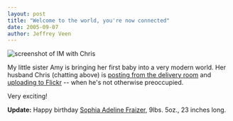 ```yaml
--- 
layout: post
title: "Welcome to the world, you're now connected"
date: 2005-09-07
author: Jeffrey Veen
---
```

<img src="http://veen.com/jeff/images/chris_chat.jpg" alt="screenshot of IM with Chris" />

My little sister Amy is bringing her first baby into a very modern world. Her husband Chris (chatting above) is <a href="http://www.veen.com/amy/">posting from the delivery room</a> and <a href="http://www.flickr.com/photos/49503081216@N01/41207605/">uploading to Flickr</a> -- when he's not otherwise preoccupied.

Very exciting!

<strong>Update:</strong> Happy birthday <a href="http://www.flickr.com/photos/49503081216@N01/41274105">Sophia Adeline Fraizer</a>, 9lbs. 5oz., 23 inches long.
&#8203;